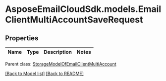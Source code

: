 # AsposeEmailCloudSdk.models.EmailClientMultiAccountSaveRequest
## Properties
Name | Type | Description | Notes
------------ | ------------- | ------------- | -------------

 Parent class: [StorageModelOfEmailClientMultiAccount](StorageModelOfEmailClientMultiAccount.md)

[[Back to Model list]](Models.md) [[Back to README]](README.md)


